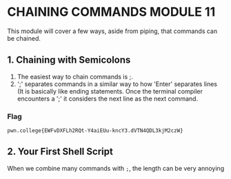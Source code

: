 # CHAINING COMMANDS MODULE 11
This module will cover a few ways, aside from piping, that commands can be chained.

## 1. Chaining with Semicolons
1. The easiest way to chain commands is ;.
2. ';' separates commands in a similar way to how 'Enter' separates lines
(It is basically like ending statements. Once the terminal compiler encounters a ';' it considers the next line as the next command.

### Flag
`pwn.college{EWFvDXFLh2RQt-Y4aiEUu-kncY3.dVTN4QDL3kjM2czW}`

## 2. Your First Shell Script
When we combine many commands with `;`, the length can be very annoying
